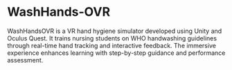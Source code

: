# WashHands-OVR
WashHandsOVR is a VR hand hygiene simulator developed using Unity and Oculus Quest. It trains nursing students on WHO handwashing guidelines through real-time hand tracking and interactive feedback. The immersive experience enhances learning with step-by-step guidance and performance assessment.
